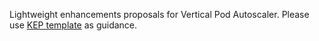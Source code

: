 Lightweight enhancements proposals for Vertical Pod Autoscaler. Please use [KEP template](https://github.com/kubernetes/enhancements/blob/master/keps/NNNN-kep-template/README.md) as guidance.
